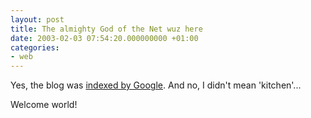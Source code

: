 ```yaml
---
layout: post
title: The almighty God of the Net wuz here
date: 2003-02-03 07:54:20.000000000 +01:00
categories:
- web
---
```

Yes, the blog was <a href="http://www.google.com/search?q=kitsched">indexed by Google</a>. And no, I didn't mean 'kitchen'...

Welcome world!
